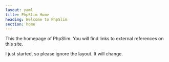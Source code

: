 ```yaml
---
layout: yaml
title: PhpSlim Home
heading: Welcome to PhpSlim
section: home
---
```

This the homepage of PhpSlim. You will find links to external references on this site.

I just started, so please ignore the layout. It will change.

 
